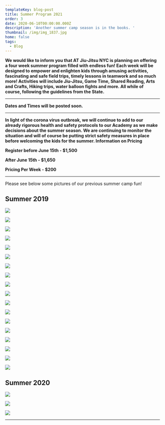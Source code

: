 ```yaml
---
templateKey: blog-post
title: Summer Program 2021
order: 3
date: 2020-06-10T00:00:00.000Z
description: 'Another summer camp season is in the books. '
thumbnail: /img/img_1837.jpg
home: false
tags:
  - Blog
---
```

**We would like to inform you that AT Jiu-Jitsu NYC is planning on offering a four week summer program filled with endless fun! Each week will be designed to empower and enlighten kids through amusing activities, fascinating and safe field trips, timely lessons in teamwork and so much more! Activities will include Jiu-Jitsu, Game Time, Shared Reading, Arts and Crafts, Hiking trips, water balloon fights and more. All while of course, following the guidelines from the State.**

- - -

**Dates and Times will be posted soon.**

- - -

**In light of the corona virus outbreak, we will continue to add to our already rigorous health and safety protocols to our Academy as we make decisions about the summer season. We are continuing to monitor the situation and will of course be putting strict safety measures in place before welcoming the kids for the summer. Information on Pricing**

**Register before June 15th - $1,500**

**After June 15th - $1,650**

**Pricing Per Week - $200**

- - -

Please see below some pictures of our previous summer camp fun! 

## **Summer 2019**

![](/img/1.jpg)

![](/img/videocapture_20200818-185408.jpg)

![](/img/img_7284.jpg)

![](/img/6.jpg)

![](/img/11.jpg)

![](/img/5.jpg)

![](/img/img_7332.jpg)

![](/img/img_7412.jpg)

![](/img/10.jpg)

![](/img/dsc03249.jpg)

![](/img/7.jpg)

![](/img/dsc03300-1-.jpg)

![](/img/13.jpg)

![](/img/img_7331.jpg)

![](/img/4.jpg)

![](/img/9.jpg)

![](/img/dsc03295-1-.jpg)

![](/img/8.jpg)

## **Summer 2020**

![](/img/img_1831.jpg)

![](/img/videocapture_20200818-191038.jpg)

![](/img/img_1861.jpg)

- - -
